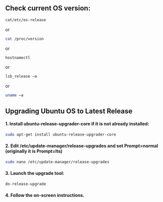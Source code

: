 ## Check current OS version:
```bash
cat/etc/os-release
````
or
```bash
cat /proc/version
```
or
```bash
hostnamectl
```
or
```bash
lsb_release –a
```
or
```bash
uname –a
```

## Upgrading Ubuntu OS to Latest Release
#### 1.	Install ubuntu-release-upgrader-core if it is not already installed:
```bash
sudo apt-get install ubuntu-release-upgrader-core
```
#### 2.	Edit /etc/update-manager/release-upgrades and set Prompt=normal (originally it is Prompt=lts)
```bash
sudo nano /etc/update-manager/release-upgrades
```
#### 3.	Launch the upgrade tool:
```bash
do-release-upgrade
```
#### 4.	Follow the on-screen instructions.
